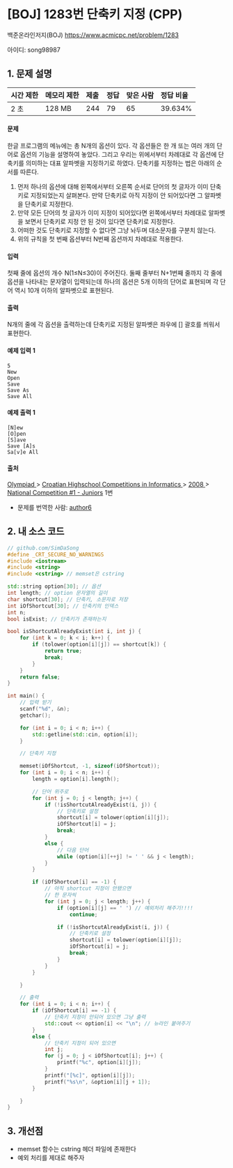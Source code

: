 # [BOJ] 1283번 단축키 지정 (CPP)

백준온라인저지(BOJ) https://www.acmicpc.net/problem/1283

아이디: song98987



## 1. 문제 설명

| 시간 제한 | 메모리 제한 | 제출 | 정답 | 맞은 사람 | 정답 비율 |
| :-------- | :---------- | :--- | :--- | :-------- | :-------- |
| 2 초      | 128 MB      | 244  | 79   | 65        | 39.634%   |

#### 문제

한글 프로그램의 메뉴에는 총 N개의 옵션이 있다. 각 옵션들은 한 개 또는 여러 개의 단어로 옵션의 기능을 설명하여 놓았다. 그리고 우리는 위에서부터 차례대로 각 옵션에 단축키를 의미하는 대표 알파벳을 지정하기로 하였다. 단축키를 지정하는 법은 아래의 순서를 따른다.

1. 먼저 하나의 옵션에 대해 왼쪽에서부터 오른쪽 순서로 단어의 첫 글자가 이미 단축키로 지정되었는지 살펴본다. 만약 단축키로 아직 지정이 안 되어있다면 그 알파벳을 단축키로 지정한다.
2. 만약 모든 단어의 첫 글자가 이미 지정이 되어있다면 왼쪽에서부터 차례대로 알파벳을 보면서 단축키로 지정 안 된 것이 있다면 단축키로 지정한다.
3. 어떠한 것도 단축키로 지정할 수 없다면 그냥 놔두며 대소문자를 구분치 않는다.
4. 위의 규칙을 첫 번째 옵션부터 N번째 옵션까지 차례대로 적용한다.

#### 입력

첫째 줄에 옵션의 개수 N(1≤N≤30)이 주어진다. 둘째 줄부터 N+1번째 줄까지 각 줄에 옵션을 나타내는 문자열이 입력되는데 하나의 옵션은 5개 이하의 단어로 표현되며 각 단어 역시 10개 이하의 알파벳으로 표현된다.

#### 출력

N개의 줄에 각 옵션을 출력하는데 단축키로 지정된 알파벳은 좌우에 [] 괄호를 씌워서 표현한다.



#### 예제 입력 1 

```
5
New
Open
Save
Save As
Save All
```

#### 예제 출력 1 

```
[N]ew
[O]pen
[S]ave
Save [A]s
Sa[v]e All
```



#### 출처

[Olympiad ](https://www.acmicpc.net/category/2)> [Croatian Highschool Competitions in Informatics ](https://www.acmicpc.net/category/25)> [2008 ](https://www.acmicpc.net/category/30)> [National Competition #1 - Juniors](https://www.acmicpc.net/category/detail/262) 1번

- 문제를 번역한 사람: [author6](https://www.acmicpc.net/user/author6)



## 2. 내 소스 코드

```C++
// github.com/SimDaSong
#define _CRT_SECURE_NO_WARNINGS
#include <iostream>
#include <string>
#include <cstring> // memset은 cstring

std::string option[30]; // 옵션
int length; // option 문자열의 길이
char shortcut[30]; // 단축키, 소문자로 저장
int iOfShortcut[30]; // 단축키의 인덱스
int n;
bool isExist; // 단축키가 존재하는지

bool isShortcutAlreadyExist(int i, int j) {
	for (int k = 0; k < i; k++) {
		if (tolower(option[i][j]) == shortcut[k]) {
			return true;
			break;
		}
	}
	return false;
}

int main() {
	// 입력 받기
	scanf("%d", &n);
	getchar();

	for (int i = 0; i < n; i++) {
		std::getline(std::cin, option[i]);
	}

	// 단축키 지정

	memset(iOfShortcut, -1, sizeof(iOfShortcut));
	for (int i = 0; i < n; i++) {
		length = option[i].length();

		// 단어 위주로
		for (int j = 0; j < length; j++) {
			if (!isShortcutAlreadyExist(i, j)) {
				// 단축키로 설정
				shortcut[i] = tolower(option[i][j]);
				iOfShortcut[i] = j;
				break;
			}
			else {
				// 다음 단어
				while (option[i][++j] != ' ' && j < length);
			}
		}

		if (iOfShortcut[i] == -1) {
			// 아직 shortcut 지정이 안됐으면
			// 한 문자씩
			for (int j = 0; j < length; j++) {
				if (option[i][j] == ' ') // 예외처리 해주기!!!!
					continue;

				if (!isShortcutAlreadyExist(i, j)) {
					// 단축키로 설정
					shortcut[i] = tolower(option[i][j]);
					iOfShortcut[i] = j;
					break;
				}
			}
		}

	}

	// 출력
	for (int i = 0; i < n; i++) {
		if (iOfShortcut[i] == -1) {
			// 단축키 지정이 안되어 있으면 그냥 출력
			std::cout << option[i] << "\n"; // 뉴라인 붙여주기
		}
		else {
			// 단축키 지정이 되어 있으면
			int j;
			for (j = 0; j < iOfShortcut[i]; j++) {
				printf("%c", option[i][j]);
			}
			printf("[%c]", option[i][j]);
			printf("%s\n", &option[i][j + 1]);
		}

	}
}
```



## 3. 개선점

- memset 함수는 cstring 헤더 파일에 존재한다
- 예외 처리를 제대로 해주자
